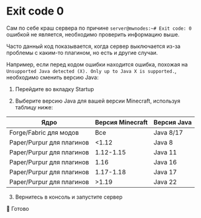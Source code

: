 # Exit code 0
Сам по себе краш сервера по причине `server@mwnodes:~# Exit code: 0` ошибкой не является, необходимо проверить информацию выше.

Часто данный код показывается, когда сервер выключается из-за проблемы с каким-то плагином, но есть и другие случаи.

Например, если перед кодом ошибки находится ошибка, похожая на `Unsupported Java detected (X). Only up to Java X is supported.`, необходимо сменить версию Java:

1. Перейдите во вкладку Startup

2. Выберите версию Java для вашей версии Minecraft, используя таблицу ниже:

| Ядро | Версия Minecraft | Версия Java |
| ----------- | ----------- | ----------- |
| Forge/Fabric для модов | Все | Java 8/17  |
| Paper/Purpur для плагинов | <1.12 | Java 8  |
| Paper/Purpur для плагинов | 1.12-1.15 | Java 11  |
| Paper/Purpur для плагинов | 1.16 | Java 16  |
| Paper/Purpur для плагинов | 1.17-1.18 | Java 17  |
| Paper/Purpur для плагинов | >1.19 | Java 22  |


3. Вернитесь в консоль и запустите сервер

🎉 Готово